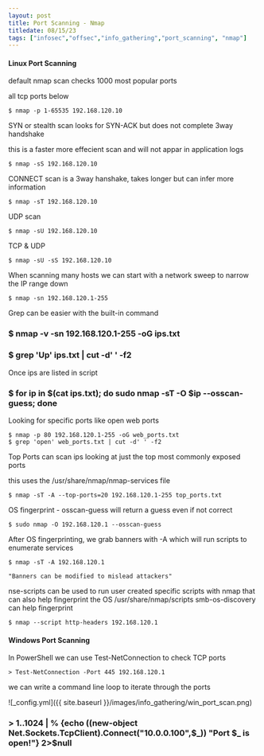 ```yaml
---
layout: post
title: Port Scanning - Nmap
titledate: 08/15/23
tags: ["infosec","offsec","info_gathering","port_scanning", "nmap"]
---
```


<h4> Linux Port Scanning </h4>

default nmap scan checks 1000 most popular ports

all tcp ports below

    $ nmap -p 1-65535 192.168.120.10

SYN or stealth scan looks for SYN-ACK but does not complete 3way handshake

this is a faster more effecient scan and will not appar in application logs

    $ nmap -sS 192.168.120.10

CONNECT scan is a 3way hanshake, takes longer but can infer more information

    $ nmap -sT 192.168.120.10

UDP scan

    $ nmap -sU 192.168.120.10

TCP & UDP

    $ nmap -sU -sS 192.168.120.10

When scanning many hosts we can start with a network sweep to narrow the IP range down

    $ nmap -sn 192.168.120.1-255

Grep can be easier with the built-in command

<h3>$ nmap -v -sn 192.168.120.1-255 -oG ips.txt</h3>
<h3>$ grep 'Up' ips.txt | cut -d' ' -f2 </h3>

Once ips are listed in script

<h3>$ for ip in $(cat ips.txt); do sudo nmap -sT -O $ip --osscan-guess; done</h3>

Looking for specific ports like open web ports

    $ nmap -p 80 192.168.120.1-255 -oG web_ports.txt
    $ grep 'open' web_ports.txt | cut -d' ' -f2

Top Ports can scan ips looking at just the top most commonly exposed ports

this uses the /usr/share/nmap/nmap-services file

    $ nmap -sT -A --top-ports=20 192.168.120.1-255 top_ports.txt

OS fingerprint - osscan-guess will return a guess even if not correct

    $ sudo nmap -O 192.168.120.1 --osscan-guess

After OS fingerprinting, we grab banners with -A which will run scripts to enumerate services

    $ nmap -sT -A 192.168.120.1

    "Banners can be modified to mislead attackers"

nse-scripts can be used to run user created specific scripts with nmap that can also help fingerprint the OS
/usr/share/nmap/scripts smb-os-discovery can help fingerprint 

    $ nmap --script http-headers 192.168.120.1

<h4> Windows Port Scanning </h4>

In PowerShell we can use Test-NetConnection to check TCP ports

    > Test-NetConnection -Port 445 192.168.120.1

we can write a command line loop to iterate through the ports

![_config.yml]({{ site.baseurl }}/images/info_gathering/win_port_scan.png)

<h3>> 1..1024 | % {echo ((new-object Net.Sockets.TcpClient).Connect("10.0.0.100",$_)) "Port $_ is open!"} 2>$null</h3>



